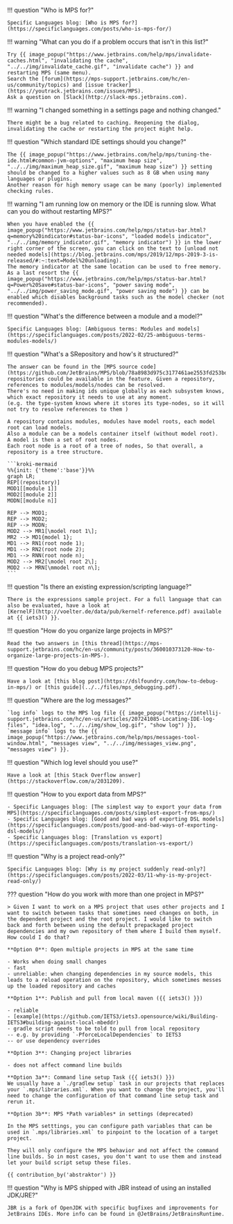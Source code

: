 !!! question "Who is MPS for?"

    Specific Languages blog: [Who is MPS for?](https://specificlanguages.com/posts/who-is-mps-for/)

!!! warning "What can you do if a problem occurs that isn't in this list?"

    Try {{ image_popup("https://www.jetbrains.com/help/mps/invalidate-caches.html", "invalidating the cache", "../../img/invalidate_cache.gif", "invalidate cache") }} and restarting MPS (same menu).
    Search the [forum](https://mps-support.jetbrains.com/hc/en-us/community/topics) and [issue tracker](https://youtrack.jetbrains.com/issues/MPS). 
    Ask a question on [Slack](http://slack-mps.jetbrains.com).

!!! warning "I changed something in a settings page and nothing changed."

    There might be a bug related to caching. Reopening the dialog, invalidating the cache or restarting the project might help.

!!! question "Which standard IDE settings should you change?"
    
    The {{ image_popup("https://www.jetbrains.com/help/mps/tuning-the-ide.html#common-jvm-options", "maximum heap size", "../../img/maximum_heap_size.gif", "maximum heap size") }} setting should be changed to a higher values such as 8 GB when using many languages or plugins.
    Another reason for high memory usage can be many (poorly) implemented checking rules. 

!!! warning "I am running low on memory or the IDE is running slow. What can you do without restarting MPS?" 

    When you have enabled the {{ image_popup("https://www.jetbrains.com/help/mps/status-bar.html?q=memory%20indicator#status-bar-icons", "loaded models indicator", "../../img/memory_indicator.gif", "memory indicator") }} in the lower right corner of the screen, you can click on the text to [unload not needed models](https://blog.jetbrains.com/mps/2019/12/mps-2019-3-is-released/#:~:text=Model%20unloading).
    The memory indicator at the same location can be used to free memory. As a last resort the {{ image_popup("https://www.jetbrains.com/help/mps/status-bar.html?q=Power%20Save#status-bar-icons", "power saving mode", "../../img/power_saving_mode.gif", "power saving mode") }} can be enabled which disables background tasks such as the model checker (not recommended).

!!! question "What's the difference between a module and a model?"

    Specific Languages blog: [Ambiguous terms: Modules and models](https://specificlanguages.com/posts/2022-02/25-ambiguous-terms-modules-models/)

!!! question "What's a SRepository and how's it structured?"

    The answer can be found in the [MPS source code](https://github.com/JetBrains/MPS/blob/78a8983d975c3177461ae2553fd253bdc63baab6/core/openapi/source/org/jetbrains/mps/openapi/module/SRepository.java#L24).Multiple repositories could be available in the feature. Given a repository, references to modules/models/nodes can be resolved.
    There's no need in making ids unique globally as each subsystem knows, which exact repository it needs to use at any moment.
    (e.g. the type-system knows where it stores its type-nodes, so it will not try to resolve references to them )

    A repository contains modules, modules have model roots, each model root can load models.
    Also a module can be a models container itself (without model root).
    A model is then a set of root nodes.
    Each root node is a root of a tree of nodes, So that overall, a repository is a tree structure.

    ```kroki-mermaid
    %%{init: {'theme':'base'}}%%
    graph LR;
    REP[(repository)]
    MOD1[[module 1]]
    MOD2[[module 2]]
    MODN[[module n]]

    REP --> MOD1;
    REP --> MOD2;
    REP --> MODN;
    MOD2 --> MR1[\model root 1\];
    MR2 --> MD1{model 1};
    MD1 --> RN1(root node 1);
    MD1 --> RN2(root node 2);
    MD1 --> RNN(root node n);
    MOD2 --> MR2[\model root 2\];
    MOD2 --> MRN[\mmodel root n\];
    ``` 

!!! question "Is there an existing expression/scripting language?"

    There is the expressions sample project. For a full language that can also be evaluated, have a look at
    [KernelF](http://voelter.de/data/pub/kernelf-reference.pdf) available at {{ iets3() }}.

!!! question "How do you organize large projects in MPS?"

    Read the two answers in [this thread](https://mps-support.jetbrains.com/hc/en-us/community/posts/360010373120-How-to-organize-large-projects-in-MPS-).

!!! question "How do you debug MPS projects?"
    
    Have a look at [this blog post](https://dslfoundry.com/how-to-debug-in-mps/) or [this guide](../../files/mps_debugging.pdf).

!!! question "Where are the log messages?"

    `log info` logs to the MPS log file {{ image_popup("https://intellij-support.jetbrains.com/hc/en-us/articles/207241085-Locating-IDE-log-files", "idea.log", "../../img/show_log.gif", "show log") }}, 
    `message info` logs to the {{ image_popup("https://www.jetbrains.com/help/mps/messages-tool-window.html", "messages view", "../../img/messages_view.png", "messages view") }}.

!!! question "Which log level should you use?"

    Have a look at [this Stack Overflow answer](https://stackoverflow.com/a/2031209).

!!! question "How to you export data from MPS?"

    - Specific Languages blog: [The simplest way to export your data from MPS](https://specificlanguages.com/posts/simplest-export-from-mps/)
    - Specific Languages blog: [Good and bad ways of exporting DSL models](https://specificlanguages.com/posts/good-and-bad-ways-of-exporting-dsl-models/)
    - Specific Languages blog: [Translation vs export](https://specificlanguages.com/posts/translation-vs-export/)

!!! question "Why is a project read-only?"

    Specific Languages blog: [Why is my project suddenly read-only?](https://specificlanguages.com/posts/2022-03/11-why-is-my-project-read-only/)

??? question "How do you work with more than one project in MPS?"

    > Given I want to work on a MPS project that uses other projects and I want to switch between tasks that sometimes need changes on both, in the dependent project and the root project. I would like to switch back and forth between using the default prepackaged project dependencies and my own repository of them where I build them myself. How could I do that?

    **Option 0**: Open multiple projects in MPS at the same time

    - Works when doing small changes
    - fast
    - unreliable: when changing dependencies in my source models, this leads to a reload operation on the repository, which sometimes messes up the loaded repository and caches

    **Option 1**: Publish and pull from local maven ({{ iets3() }})

    - reliable
    - [example](https://github.com/IETS3/iets3.opensource/wiki/Building-IETS3#building-against-local-mbeddr)
    - gradle script needs to be told to pull from local repository
    -- e.g. by providing `-PforceLocalDependencies` to IETS3
    -- or use dependency overrides

    **Option 3**: Changing project libraries

    - does not affect command line builds

    **Option 3a**: Command line setup Task ({{ iets3() }})
    We usually have a `./gradlew setup` task in our projects that replaces your `.mps/libraries.xml`. When you want to change the project, you'll need to change the configuration of that command line setup task and rerun it.

    **Option 3b**: MPS *Path variables* in settings (deprecated)

    In the MPS setttings, you can configure path variables that can be used in `.mps/libraries.xml` to pinpoint to the location of a target project.

    They will only configure the MPS behavior and not affect the command line builds. So in most cases, you don't want to use them and instead let your build script setup these files.

    {{ contribution_by('abstraktor') }}

!!! question "Why is MPS shipped with JBR instead of using an installed JDK/JRE?"

    JBR is a fork of OpenJDK with specific bugfixes and improvements for JetBrains IDEs. More info can be found in @JetBrains/JetBrainsRuntime.